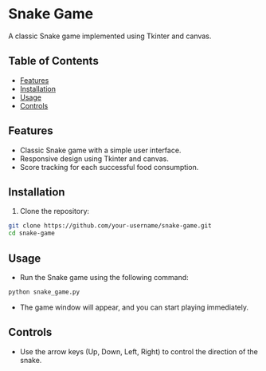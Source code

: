 # Snake Game

A classic Snake game implemented using Tkinter and canvas.

## Table of Contents
- [Features](#features)
- [Installation](#installation)
- [Usage](#usage)
- [Controls](#controls)


## Features

- Classic Snake game with a simple user interface.
- Responsive design using Tkinter and canvas.
- Score tracking for each successful food consumption.

## Installation

1. Clone the repository:

```bash
git clone https://github.com/your-username/snake-game.git
cd snake-game
```

## Usage

- Run the Snake game using the following command:

```bash
python snake_game.py
```

- The game window will appear, and you can start playing immediately.

## Controls

- Use the arrow keys (Up, Down, Left, Right) to control the direction of the snake.
